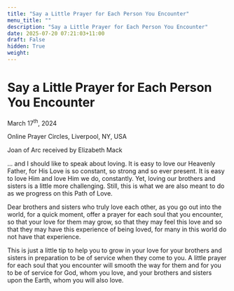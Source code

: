 ```yaml
---
title: "Say a Little Prayer for Each Person You Encounter"
menu_title: ""
description: "Say a Little Prayer for Each Person You Encounter"
date: 2025-07-20 07:21:03+11:00
draft: False
hidden: True
weight:
---
```

# Say a Little Prayer for Each Person You Encounter

March 17<sup>th</sup>, 2024

Online Prayer Circles, Liverpool, NY, USA

Joan of Arc received by Elizabeth Mack

… and I should like to speak about loving. It is easy to love our Heavenly Father, for His Love is so constant, so strong and so ever present. It is easy to love Him and love Him we do, constantly. Yet, loving our brothers and sisters is a little more challenging. Still, this is what we are also meant to do as we progress on this Path of Love.

Dear brothers and sisters who truly love each other, as you go out into the world, for a quick moment, offer a prayer for each soul that you encounter, so that your love for them may grow, so that they may feel this love and so that they may have this experience of being loved, for many in this world do not have that experience.

This is just a little tip to help you to grow in your love for your brothers and sisters in preparation to be of service when they come to you. A little prayer for each soul that you encounter will smooth the way for them and for you to be of service for God, whom you love, and your brothers and sisters upon the Earth, whom you will also love.
